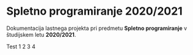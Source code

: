 # Spletno programiranje 2020/2021

Dokumentacija lastnega projekta pri predmetu **Spletno programiranje** v študijskem letu **2020/2021**.

Test 1 2 3 4